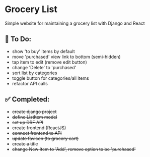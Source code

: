 # Grocery List
Simple website for maintaining a grocery list with Django and React


## :chocolate_bar: To Do:

- show 'to buy' items by default
- move 'purchased' view link to bottom (semi-hidden)
- tap item to edit (remove edit button)
- change 'Delete' to 'purchased'
- sort list by categories
- toggle button for categories/all items
- refactor API calls

## :white_check_mark: Completed:
- ~~create django project~~
- ~~define ListItem model~~
- ~~set up DRF API~~
- ~~create frontend (ReactJS)~~
- ~~connect frontend to API~~
- ~~update favicon (to grocery cart)~~
- ~~create a title~~
- ~~change New Item to 'Add', remove option to be 'purchased'~~